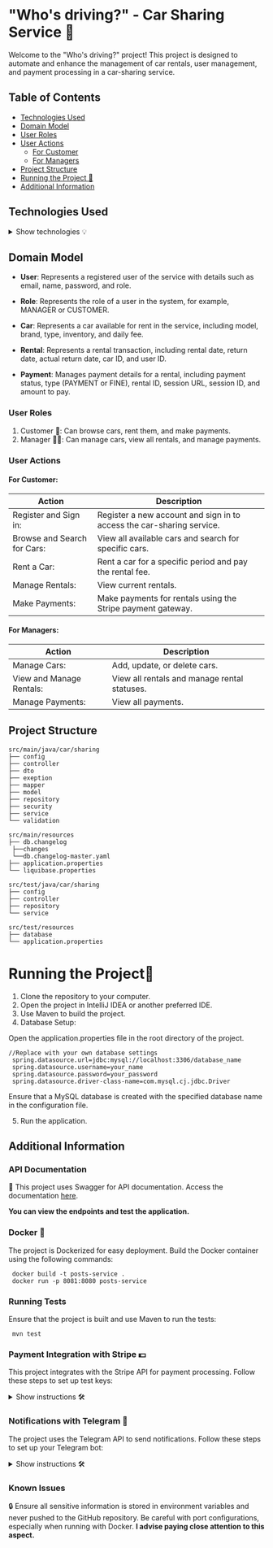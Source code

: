 # "Who's driving?" - Car Sharing Service 🚗
Welcome to the "Who's driving?" project! This project is designed to automate and enhance the management of car rentals, user management, and payment processing in a car-sharing service.

## Table of Contents
- [Technologies Used](#technologies-used)
- [Domain Model](#domain-model)
- [User Roles](#user-roles)
- [User Actions](#user-actions)
  - [For Customer](#for-customer)
  - [For Managers](#for-managers)
- [Project Structure](#project-structure)
- [Running the Project 🚀](#running-the-project)
- [Additional Information](#additional-information)

## Technologies Used 

<details>
<summary>Show technologies 💡</summary>
  
- Spring Boot
- Spring Security
- Spring Web
- Spring Data JPA
- Maven
- Docker
-	Lombok
-	MySQL
-	Liquibase
-	Mapstruct
- Swagger
- Stripe API
- Telegram API.

</details>

## Domain Model
+ **User**: Represents a registered user of the service with details such as email, name, password, and role.
 
+ **Role**: Represents the role of a user in the system, for example, MANAGER or CUSTOMER.
 
+ **Car**: Represents a car available for rent in the service, including model, brand, type, inventory, and daily fee.
 
+ **Rental**: Represents a rental transaction, including rental date, return date, actual return date, car ID, and user ID.
 
+ **Payment**:  Manages payment details for a rental, including payment status, type (PAYMENT or FINE), rental ID, session URL, session ID, and amount to pay.

### User Roles
1. Customer 👤:  Can browse cars, rent them, and make payments.
2. Manager 🧑‍💻: Can manage cars, view all rentals, and manage payments.

### User Actions
#### For Customer:
| Action                                      | Description                                                                  |
|---------------------------------------------|------------------------------------------------------------------------------|
| Register and Sign in:                           | Register a new account and sign in to access the car-sharing service.                      |
| Browse and Search for Cars:               | View all available cars and search for specific cars. |
| Rent a Car:                 | Rent a car for a specific period and pay the rental fee.                   |
| Manage Rentals:                             | View current rentals. |
| Make Payments:                               | Make payments for rentals using the Stripe payment gateway.                     |

#### For Managers:

| Action                                      | Description                                                                  |
|---------------------------------------------|------------------------------------------------------------------------------|
| Manage Cars:                              | Add, update, or delete cars. |
| View and Manage Rentals:                | View all rentals and manage rental statuses. |
| Manage Payments:               | View all payments.               |

## Project Structure
```plaintext
src/main/java/car/sharing
├── config
├── controller
├── dto
├── exeption
├── mapper
├── model
├── repository
├── security
├── service
└── validation

src/main/resources
├── db.changelog
 ├──changes
 └──db.changelog-master.yaml
├── application.properties
└── liquibase.properties

src/test/java/car/sharing
├── config
├── controller
├── repository
└── service

src/test/resources
├── database
└── application.properties
```

# Running the Project🚀
1. Clone the repository to your computer.
2. Open the project in IntelliJ IDEA or another preferred IDE.
3. Use Maven to build the project.
4. Database Setup:

Open the application.properties file in the root directory of the project.
```plaintext
//Replace with your own database settings
 spring.datasource.url=jdbc:mysql://localhost:3306/database_name
 spring.datasource.username=your_name
 spring.datasource.password=your_password
 spring.datasource.driver-class-name=com.mysql.cj.jdbc.Driver
```
Ensure that a MySQL database is created with the specified database name in the configuration file.

5. Run the application.

## Additional Information
### API Documentation
📖 This project uses Swagger for API documentation. Access the documentation [here](http://ec2-52-87-202-79.compute-1.amazonaws.com/swagger-ui/index.html#/
).

**You can view the endpoints and test the application.**
### Docker 🐳
The project is Dockerized for easy deployment. Build the Docker container using the following commands:
```plaintext
 docker build -t posts-service .
 docker run -p 8081:8080 posts-service
```
### Running Tests
Ensure that the project is built and use Maven to run the tests:
```plaintext
 mvn test
```
### Payment Integration with Stripe 💵
This project integrates with the Stripe API for payment processing. Follow these steps to set up test keys:

<details>
<summary>Show instructions 🛠️</summary>

1. <h4>Create a Stripe Account:</h4>  
- Go to [Stripe's website](https://stripe.com/) and create a new account.

2. <h4>Access Test Keys:</h4>  
- Log in to your Stripe Dashboard, and navigate to the "Developers" section.
Here, you'll find your test API keys under "API keys."

3. <h4>Configure Keys:</h4>  
- Add these test keys to your application.properties or environment variables for local development.
Replace the placeholder keys with your actual Stripe test keys.

</details>

### Notifications with Telegram 🔔
The project uses the Telegram API to send notifications. Follow these steps to set up your Telegram bot:

<details>
<summary>Show instructions 🛠️</summary>

1. <h4>Create a Telegram Bot:</h4>
- Open the Telegram app and search for the "BotFather" bot.
- Start a chat with BotFather and use the `/newbot` command to create a new bot.
- Follow the instructions to get your bot token.

2. <h4>Configure the Bot:</h4>
- Add the bot token to your project’s configuration file or environment variables.
- Ensure your application uses this token to communicate with the Telegram API.

3. <h4>Get Your Chat ID:</h4>
- Start a chat with your bot in Telegram.
- Send any message to the bot.
- Visit the following URL in your browser, replacing `YOUR_BOT_TOKEN` with your actual bot token:
   
     ```plaintext
     https://api.telegram.org/botYOUR_BOT_TOKEN/getUpdates
     ```

- Look for the chat object in the JSON response. Your chat ID will be under `chat.id`.

</details>

### Known Issues 
🔒 Ensure all sensitive information is stored in environment variables and never pushed to the GitHub repository. Be careful with port configurations, especially when running with Docker.
**I advise paying close attention to this aspect.**
